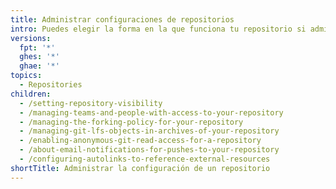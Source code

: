 ```yaml
---
title: Administrar configuraciones de repositorios
intro: Puedes elegir la forma en la que funciona tu repositorio si administras la configuración de repositorios.
versions:
  fpt: '*'
  ghes: '*'
  ghae: '*'
topics:
  - Repositories
children:
  - /setting-repository-visibility
  - /managing-teams-and-people-with-access-to-your-repository
  - /managing-the-forking-policy-for-your-repository
  - /managing-git-lfs-objects-in-archives-of-your-repository
  - /enabling-anonymous-git-read-access-for-a-repository
  - /about-email-notifications-for-pushes-to-your-repository
  - /configuring-autolinks-to-reference-external-resources
shortTitle: Administrar la configuración de un repositorio
---
```


